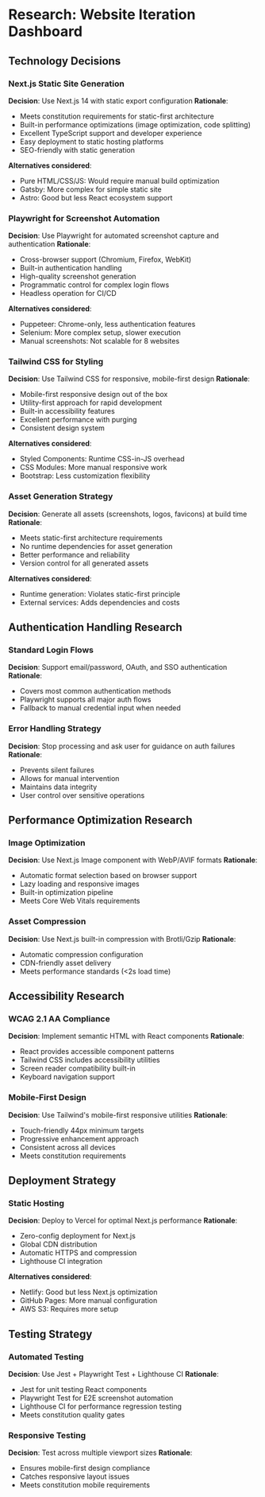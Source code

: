 # Research: Website Iteration Dashboard

## Technology Decisions

### Next.js Static Site Generation
**Decision**: Use Next.js 14 with static export configuration
**Rationale**: 
- Meets constitution requirements for static-first architecture
- Built-in performance optimizations (image optimization, code splitting)
- Excellent TypeScript support and developer experience
- Easy deployment to static hosting platforms
- SEO-friendly with static generation

**Alternatives considered**:
- Pure HTML/CSS/JS: Would require manual build optimization
- Gatsby: More complex for simple static site
- Astro: Good but less React ecosystem support

### Playwright for Screenshot Automation
**Decision**: Use Playwright for automated screenshot capture and authentication
**Rationale**:
- Cross-browser support (Chromium, Firefox, WebKit)
- Built-in authentication handling
- High-quality screenshot generation
- Programmatic control for complex login flows
- Headless operation for CI/CD

**Alternatives considered**:
- Puppeteer: Chrome-only, less authentication features
- Selenium: More complex setup, slower execution
- Manual screenshots: Not scalable for 8 websites

### Tailwind CSS for Styling
**Decision**: Use Tailwind CSS for responsive, mobile-first design
**Rationale**:
- Mobile-first responsive design out of the box
- Utility-first approach for rapid development
- Built-in accessibility features
- Excellent performance with purging
- Consistent design system

**Alternatives considered**:
- Styled Components: Runtime CSS-in-JS overhead
- CSS Modules: More manual responsive work
- Bootstrap: Less customization flexibility

### Asset Generation Strategy
**Decision**: Generate all assets (screenshots, logos, favicons) at build time
**Rationale**:
- Meets static-first architecture requirements
- No runtime dependencies for asset generation
- Better performance and reliability
- Version control for all generated assets

**Alternatives considered**:
- Runtime generation: Violates static-first principle
- External services: Adds dependencies and costs

## Authentication Handling Research

### Standard Login Flows
**Decision**: Support email/password, OAuth, and SSO authentication
**Rationale**:
- Covers most common authentication methods
- Playwright supports all major auth flows
- Fallback to manual credential input when needed

### Error Handling Strategy
**Decision**: Stop processing and ask user for guidance on auth failures
**Rationale**:
- Prevents silent failures
- Allows for manual intervention
- Maintains data integrity
- User control over sensitive operations

## Performance Optimization Research

### Image Optimization
**Decision**: Use Next.js Image component with WebP/AVIF formats
**Rationale**:
- Automatic format selection based on browser support
- Lazy loading and responsive images
- Built-in optimization pipeline
- Meets Core Web Vitals requirements

### Asset Compression
**Decision**: Use Next.js built-in compression with Brotli/Gzip
**Rationale**:
- Automatic compression configuration
- CDN-friendly asset delivery
- Meets performance standards (<2s load time)

## Accessibility Research

### WCAG 2.1 AA Compliance
**Decision**: Implement semantic HTML with React components
**Rationale**:
- React provides accessible component patterns
- Tailwind CSS includes accessibility utilities
- Screen reader compatibility built-in
- Keyboard navigation support

### Mobile-First Design
**Decision**: Use Tailwind's mobile-first responsive utilities
**Rationale**:
- Touch-friendly 44px minimum targets
- Progressive enhancement approach
- Consistent across all devices
- Meets constitution requirements

## Deployment Strategy

### Static Hosting
**Decision**: Deploy to Vercel for optimal Next.js performance
**Rationale**:
- Zero-config deployment for Next.js
- Global CDN distribution
- Automatic HTTPS and compression
- Lighthouse CI integration

**Alternatives considered**:
- Netlify: Good but less Next.js optimization
- GitHub Pages: More manual configuration
- AWS S3: Requires more setup

## Testing Strategy

### Automated Testing
**Decision**: Use Jest + Playwright Test + Lighthouse CI
**Rationale**:
- Jest for unit testing React components
- Playwright Test for E2E screenshot automation
- Lighthouse CI for performance regression testing
- Meets constitution quality gates

### Responsive Testing
**Decision**: Test across multiple viewport sizes
**Rationale**:
- Ensures mobile-first design compliance
- Catches responsive layout issues
- Meets constitution mobile requirements

